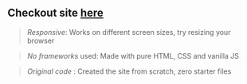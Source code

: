 ## Checkout site [here](https://okay-head.github.io/Responsive-DezyIt-clone/)

>_Responsive_: Works on different screen sizes, try resizing your browser

>_No frameworks_ used: Made with pure HTML, CSS and vanilla JS

>_Original code_ : Created the site from scratch, zero starter files 

